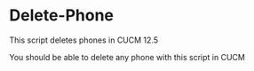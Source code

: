 # Delete-Phone
This script deletes phones in CUCM 12.5

You should be able to delete any phone with this script in CUCM
